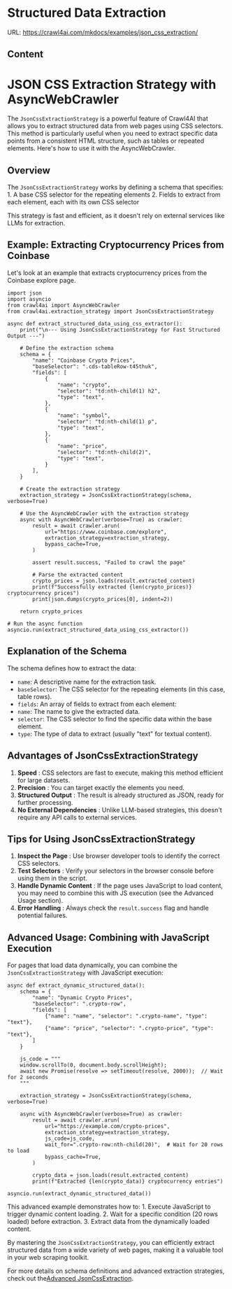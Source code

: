 # Structured Data Extraction

URL: https://crawl4ai.com/mkdocs/examples/json_css_extraction/

## Content

# JSON CSS Extraction Strategy with AsyncWebCrawler

The `JsonCssExtractionStrategy` is a powerful feature of Crawl4AI that allows
you to extract structured data from web pages using CSS selectors. This method
is particularly useful when you need to extract specific data points from a
consistent HTML structure, such as tables or repeated elements. Here's how to
use it with the AsyncWebCrawler.

## Overview

The `JsonCssExtractionStrategy` works by defining a schema that specifies: 1\.
A base CSS selector for the repeating elements 2\. Fields to extract from each
element, each with its own CSS selector

This strategy is fast and efficient, as it doesn't rely on external services
like LLMs for extraction.

## Example: Extracting Cryptocurrency Prices from Coinbase

Let's look at an example that extracts cryptocurrency prices from the Coinbase
explore page.

    
    
    import json
    import asyncio
    from crawl4ai import AsyncWebCrawler
    from crawl4ai.extraction_strategy import JsonCssExtractionStrategy
    
    async def extract_structured_data_using_css_extractor():
        print("\n--- Using JsonCssExtractionStrategy for Fast Structured Output ---")
    
        # Define the extraction schema
        schema = {
            "name": "Coinbase Crypto Prices",
            "baseSelector": ".cds-tableRow-t45thuk",
            "fields": [
                {
                    "name": "crypto",
                    "selector": "td:nth-child(1) h2",
                    "type": "text",
                },
                {
                    "name": "symbol",
                    "selector": "td:nth-child(1) p",
                    "type": "text",
                },
                {
                    "name": "price",
                    "selector": "td:nth-child(2)",
                    "type": "text",
                }
            ],
        }
    
        # Create the extraction strategy
        extraction_strategy = JsonCssExtractionStrategy(schema, verbose=True)
    
        # Use the AsyncWebCrawler with the extraction strategy
        async with AsyncWebCrawler(verbose=True) as crawler:
            result = await crawler.arun(
                url="https://www.coinbase.com/explore",
                extraction_strategy=extraction_strategy,
                bypass_cache=True,
            )
    
            assert result.success, "Failed to crawl the page"
    
            # Parse the extracted content
            crypto_prices = json.loads(result.extracted_content)
            print(f"Successfully extracted {len(crypto_prices)} cryptocurrency prices")
            print(json.dumps(crypto_prices[0], indent=2))
    
        return crypto_prices
    
    # Run the async function
    asyncio.run(extract_structured_data_using_css_extractor())
    

## Explanation of the Schema

The schema defines how to extract the data:

  * `name`: A descriptive name for the extraction task.
  * `baseSelector`: The CSS selector for the repeating elements (in this case, table rows).
  * `fields`: An array of fields to extract from each element:
  * `name`: The name to give the extracted data.
  * `selector`: The CSS selector to find the specific data within the base element.
  * `type`: The type of data to extract (usually "text" for textual content).

## Advantages of JsonCssExtractionStrategy

  1. **Speed** : CSS selectors are fast to execute, making this method efficient for large datasets.
  2. **Precision** : You can target exactly the elements you need.
  3. **Structured Output** : The result is already structured as JSON, ready for further processing.
  4. **No External Dependencies** : Unlike LLM-based strategies, this doesn't require any API calls to external services.

## Tips for Using JsonCssExtractionStrategy

  1. **Inspect the Page** : Use browser developer tools to identify the correct CSS selectors.
  2. **Test Selectors** : Verify your selectors in the browser console before using them in the script.
  3. **Handle Dynamic Content** : If the page uses JavaScript to load content, you may need to combine this with JS execution (see the Advanced Usage section).
  4. **Error Handling** : Always check the `result.success` flag and handle potential failures.

## Advanced Usage: Combining with JavaScript Execution

For pages that load data dynamically, you can combine the
`JsonCssExtractionStrategy` with JavaScript execution:

    
    
    async def extract_dynamic_structured_data():
        schema = {
            "name": "Dynamic Crypto Prices",
            "baseSelector": ".crypto-row",
            "fields": [
                {"name": "name", "selector": ".crypto-name", "type": "text"},
                {"name": "price", "selector": ".crypto-price", "type": "text"},
            ]
        }
    
        js_code = """
        window.scrollTo(0, document.body.scrollHeight);
        await new Promise(resolve => setTimeout(resolve, 2000));  // Wait for 2 seconds
        """
    
        extraction_strategy = JsonCssExtractionStrategy(schema, verbose=True)
    
        async with AsyncWebCrawler(verbose=True) as crawler:
            result = await crawler.arun(
                url="https://example.com/crypto-prices",
                extraction_strategy=extraction_strategy,
                js_code=js_code,
                wait_for=".crypto-row:nth-child(20)",  # Wait for 20 rows to load
                bypass_cache=True,
            )
    
            crypto_data = json.loads(result.extracted_content)
            print(f"Extracted {len(crypto_data)} cryptocurrency entries")
    
    asyncio.run(extract_dynamic_structured_data())
    

This advanced example demonstrates how to: 1\. Execute JavaScript to trigger
dynamic content loading. 2\. Wait for a specific condition (20 rows loaded)
before extraction. 3\. Extract data from the dynamically loaded content.

By mastering the `JsonCssExtractionStrategy`, you can efficiently extract
structured data from a wide variety of web pages, making it a valuable tool in
your web scraping toolkit.

For more details on schema definitions and advanced extraction strategies,
check out the[Advanced
JsonCssExtraction](../../full_details/advanced_jsoncss_extraction/).

